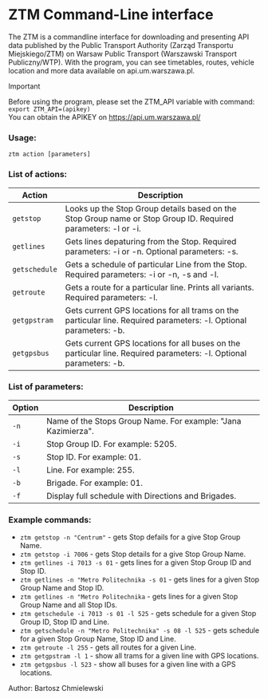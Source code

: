 # ZTM Command-Line interface
The ZTM is a commandline interface for downloading and presenting API data published by the Public Transport Authority (Zarząd Transportu Miejskiego/ZTM) on Warsaw Public Transport (Warszawski Transport Publiczny/WTP). With the program, you can see timetables, routes, vehicle location and more data available on api.um.warszawa.pl. 


> [!IMPORTANT]
> Before using the program, please set the ZTM_API variable with command: `export ZTM_API=(apikey)`  
> You can obtain the APIKEY on https://api.um.warszawa.pl/

### Usage:
`ztm action [parameters]`

### List of actions:
| Action | Description |
| --- | --- |
| `getstop` | Looks up the Stop Group details based on the Stop Group name or Stop Group ID. Required parameters: -l or -i. |
| `getlines` | Gets lines depaturing from the Stop. Required parameters: -i or -n. Optional parameters: -s. |
| `getschedule` | Gets a schedule of particular Line from the Stop. Required parameters: -i or -n, -s and -l. |
| `getroute` | Gets a route for a particular line. Prints all variants. Required parameters: -l.|
| `getgpstram` | Gets current GPS locations for all trams on the particular line. Required parameters: -l. Optional parameters: -b. |
| `getgpsbus` | Gets current GPS locations for all buses on the particular line. Required parameters: -l. Optional parameters: -b. |

### List of parameters:  
| Option | Description |
| --- | --- |
| `-n` | Name of the Stops Group Name. For example: "Jana Kazimierza". |
| `-i` | Stop Group ID. For example: 5205. |
| `-s` | Stop ID. For example: 01. |
| `-l` | Line. For example: 255. |
| `-b` | Brigade. For example: 01. |
| `-f` | Display full schedule with Directions and Brigades. |

### Example commands:

 - `ztm getstop -n "Centrum"` - gets Stop defails for a give Stop Group Name. 
 - `ztm getstop -i 7006` - gets Stop details for a give Stop Group Name. 
 - `ztm getlines -i 7013 -s 01` - gets lines for a given Stop Group ID and Stop ID. 
 - `ztm getlines -n "Metro Politechnika -s 01` - gets lines for a given Stop Group Name and Stop ID. 
 - `ztm getlines -n "Metro Politechnika` - gets lines for a given Stop Group Name and all Stop IDs. 
 - `ztm getschedule -i 7013 -s 01 -l 525` - gets schedule for a given Stop Group ID, Stop ID and Line.
 - `ztm getschedule -n "Metro Politechnika" -s 08 -l 525` - gets schedule for a given Stop Group Name, Stop ID and Line.
 - `ztm getroute -l 255` - gets all routes for a given Line.
 - `ztm getgpstram -l 1` - show all trams for a given line with GPS locations. 
 - `ztm getgpsbus -l 523` - show all buses for a given line with a GPS locations.

Author: Bartosz Chmielewski 
